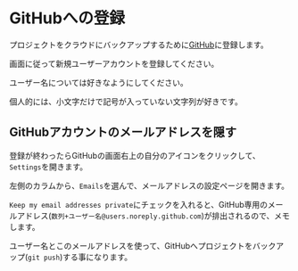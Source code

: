 # GitHubへの登録
プロジェクトをクラウドにバックアップするために[GitHub](https://github.com/)に登録します。

画面に従って新規ユーザーアカウントを登録してください。

ユーザー名については好きなようにしてください。

個人的には、小文字だけで記号が入っていない文字列が好きです。

## GitHubアカウントのメールアドレスを隠す
登録が終わったらGitHubの画面右上の自分のアイコンをクリックして、`Settings`を開きます。

左側のカラムから、`Emails`を選んで、メールアドレスの設定ページを開きます。

`Keep my email addresses private`にチェックを入れると、GitHub専用のメールアドレス(`数列+ユーザー名@users.noreply.github.com`)が排出されるので、メモします。

ユーザー名とこのメールアドレスを使って、GitHubへプロジェクトをバックアップ(`git push`)する事になります。
